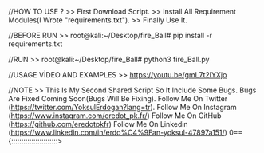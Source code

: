 //HOW TO USE ? >>
First Download Script. >> 
Install All Requirement Modules(I Wrote "requirements.txt"). >> 
Finally Use It.

//BEFORE RUN >>
root@kali:~/Desktop/fire_Ball# pip install -r requirements.txt

//RUN >>
root@kali:~/Desktop/fire_Ball# python3 fire_Ball.py

//USAGE VİDEO AND EXAMPLES >>
https://youtu.be/gmL7t2IYXjo

//NOTE >>
This Is My Second Shared Script So It Include Some Bugs. 
Bugs Are Fixed Coming Soon(Bugs Will Be Fixing). 
Follow Me On Twitter (https://twitter.com/YoksulErdogan?lang=tr). 
Follow Me On Instagram (https://www.instagram.com/eredot_pk.fr/) 
Follow Me On GitHub (https://github.com/eredotpkfr) 
Follow Me On Linkedin (https://www.linkedin.com/in/erdo%C4%9Fan-yoksul-47897a151/)
0=={:::::::::::::::::::::::>
